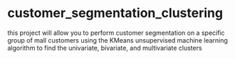 # customer_segmentation_clustering
this project will allow you to perform customer segmentation on a specific group of mall customers
using the KMeans unsupervised machine learning algorithm to find the univariate, bivariate, and multivariate clusters
